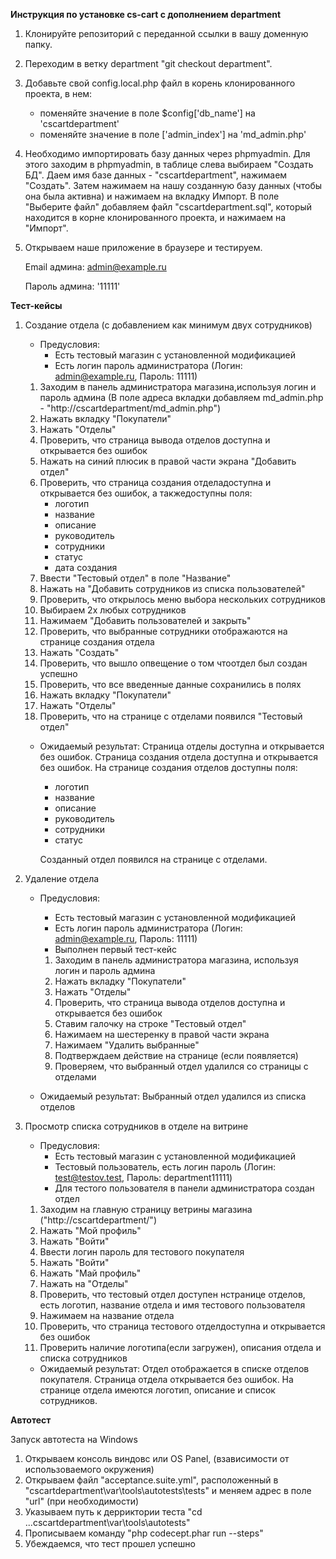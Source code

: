 <b>Инструкция по установке cs-cart с дополнением department</b>

1. Клонируйте репозиторий с переданной ссылки в вашу доменную папку.
2. Переходим в ветку department "git checkout department".
3. Добавьте свой config.local.php файл в корень клонированного проекта, в нем:

    + поменяйте значение в поле $config['db_name'] на 'cscartdepartment'
    + поменяйте значение в поле ['admin_index'] на 'md_admin.php'

4. Необходимо импортировать базу данных через phpmyadmin. Для этого заходим в phpmyadmin, в таблице слева выбираем "Создать БД". Даем имя базе данных - "cscartdepartment", нажимаем "Создать". Затем нажимаем на нашу созданную базу данных (чтобы она была активна) и нажимаем на вкладку Импорт. В поле "Выберите файл" добавляем файл "cscartdepartment.sql", который находится в корне клонированного проекта, и нажимаем на "Импорт".

5. Открываем наше приложение в браузере и тестируем.

    Email админа: admin@example.ru
    
    Пароль админа: '11111'


<b>Тест-кейсы</b>

1. Создание отдела (с добавлением как минимум двух сотрудников)
    + Предусловия: 
        - Есть тестовый магазин с установленной модификацией
        - Есть логин пароль администратора (Логин: admin@example.ru, Пароль: 11111)

    1. Заходим в панель администратора магазина,используя логин и пароль админа (В поле адреса вкладки добавляем md_admin.php - "http://cscartdepartment/md_admin.php")
    2. Нажать вкладку "Покупатели"
    3. Нажать "Отделы"
    4. Проверить, что страница вывода отделов доступна и открывается без ошибок
    5. Нажать на синий плюсик в правой части экрана "Добавить отдел"
    6. Проверить, что страница создания отделадоступна и открывается без ошибок, а такжедоступны поля:
        - логотип
        - название
        - описание
        - руководитель
        - сотрудники
        - статус
        - дата создания
    7. Ввести "Тестовый отдел" в поле "Название"
    8. Нажать на "Добавить сотрудников из списка пользователей"
    9. Проверить, что открылось меню выбора нескольких сотрудников
    10. Выбираем 2х любых сотрудников
    11. Нажимаем "Добавить пользователей и закрыть"
    12. Проверить, что выбранные сотрудники отображаются на странице создания отдела
    13. Нажать "Создать"
    14. Проверить, что вышло опвещение о том чтоотдел был создан успешно
    15. Проверить, что все введенные данные сохранились в полях
    16. Нажать вкладку "Покупатели"
    17. Нажать "Отделы"
    18. Проверить, что на странице с отделами появился "Тестовый отдел"

    + Ожидаемый результат: Страница отделы доступна и открывается без ошибок. Страница создания отдела доступна и открывается без ошибок. На странице создания отделов доступны поля:
        - логотип
        - название
        - описание
        - руководитель
        - сотрудники
        - статус

        Созданный отдел появился на странице с отделами.


2. Удаление отдела
    + Предусловия: 
        - Есть тестовый магазин с установленной модификацией
        - Есть логин пароль администратора (Логин: admin@example.ru, Пароль: 11111)
        - Выполнен первый тест-кейс

        1. Заходим в панель администратора магазина, используя логин и пароль админа
        2. Нажать вкладку "Покупатели"
        3. Нажать "Отделы"
        4. Проверить, что страница вывода отделов доступна и открывается без ошибок
        5. Ставим галочку на строке "Тестовый отдел" 
        6. Нажимаем на шестеренку в правой части экрана
        7. Нажимаем "Удалить выбранные" 
        8. Подтверждаем действие на странице (если появляется)
        9. Проверяем, что выбранный отдел удалился со страницы с отделами

    + Ожидаемый результат: Выбранный отдел удалился из списка отделов


3. Просмотр списка сотрудников в отделе на витрине
    + Предусловия:
        - Есть тестовый магазин с установленной модификацией
        - Тестовый пользователь, есть логин пароль (Логин: test@testov.test, Пароль: department11111)
        - Для тестого пользователя в панели администратора создан отдел

    1. Заходим на главную страницу ветрины магазина ("http://cscartdepartment/")
    2. Нажать "Мой профиль"
    3. Нажать "Войти"
    4. Ввести логин пароль для тестового покупателя
    5. Нажать "Войти"
    6. Нажать "Май профиль"
    7. Нажать на "Отделы"
    8. Проверить, что тестовый отдел доступен нстранице отделов, есть логотип, название отдела и имя тестового пользователя
    9. Нажимаем на название отдела
    10. Проверить, что страница тестового отделдоступна и открывается без ошибок
    11. Проверить наличие логотипа(если загружен), описания отдела и списка сотрудников

    + Ожидаемый результат: Отдел отображается в списке отделов покупателя. Страница отдела открывается без ошибок. На странице отдела имеются логотип, описание и список сотрудников.


<b>Автотест</b>

 Запуск автотеста на Windows

1. Открываем консоль виндовс или OS Panel, (взависимости от использоваемого окружения)
2. Открываем файл "acceptance.suite.yml", расположенный в "cscartdepartment\var\tools\autotests\tests" и меняем адрес в поле "url" (при необходимости)
3. Указываем путь к дерриктории теста "cd ...cscartdepartment\var\tools\autotests"
4. Прописываем команду "php codecept.phar run --steps"
5. Убеждаемся, что тест прошел успешно



